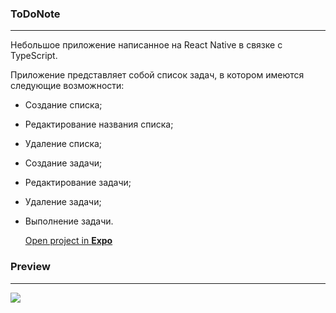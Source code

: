 ### ToDoNote
****
Небольшое приложение написанное на React Native в связке с TypeScript.

Приложение представляет собой список задач, в котором имеются следующие возможности:

- Создание списка;
- Редактирование названия списка;
- Удаление списка;
- Создание задачи;
- Редактирование задачи;
- Удаление задачи;
- Выполнение задачи.


  [Open project in **Expo**](https://expo.io/@maxim_b/projects/ToDoNote)
  
### Preview
****
![](https://i.ibb.co/pz4mMB2/Screenshot-1619771721.png)
 
